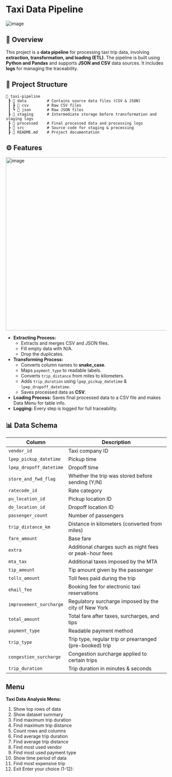 # Taxi Data Pipeline

![image](https://github.com/user-attachments/assets/3988670b-23d8-445f-b9a6-6279d9011cd2)

## 📌 Overview
This project is a **data pipeline** for processing taxi trip data, involving **extraction, transformation, and loading (ETL)**. The pipeline is built using **Python and Pandas** and supports **JSON and CSV** data sources. It includes **logs** for managing the traceability.

## 📁 Project Structure
```
📂 taxi-pipeline
 ┣ 📂 data         # Contains source data files (CSV & JSON)
 ┃ ┣ 📂 csv        # Raw CSV files
 ┃ ┗ 📂 json       # Raw JSON files
 ┣ 📂 staging      # Intermediate storage before transformation and staging logs
 ┣ 📂 processed    # Final processed data and processing logs
 ┣ 📂 src          # Source code for staging & processing
 ┣ 📜 README.md    # Project documentation
```
## ⚙️ Features

<img width="541" alt="image" src="https://github.com/user-attachments/assets/b957066f-d7d8-4335-9108-3c4734bae32e" />

- **Extracting Process:**
  - Extracts and merges CSV and JSON files.
  - Fill empty data with N/A.
  - Drop the duplicates.
- **Transforming Process:**
  - Converts column names to **snake_case**.
  - Maps `payment_type` to readable labels.
  - Converts `trip_distance` from miles to kilometers.
  - Adds `trip_duration` using `lpep_pickup_datetime` & `lpep_dropoff_datetime`.
  - Saves processed data as **CSV**.
- **Loading Process:** Saves final processed data to a CSV file and makes Data Menu for table info.
- **Logging:** Every step is logged for full traceability.
## 📊 Data Schema
| Column                  | Description |
|-------------------------|-------------|
| `vendor_id`             | Taxi company ID |
| `lpep_pickup_datetime`  | Pickup time |
| `lpep_dropoff_datetime` | Dropoff time |
| `store_and_fwd_flag`    | Whether the trip was stored before sending (Y/N) |
| `ratecode_id`           | Rate category |
| `pu_location_id`        | Pickup location ID |
| `do_location_id`        | Dropoff location ID |
| `passenger_count`       | Number of passengers |
| `trip_distance_km`      | Distance in kilometers (converted from miles) |
| `fare_amount`           | Base fare |
| `extra`                 | Additional charges such as night fees or peak-hour fees |
| `mta_tax`               | Additional taxes imposed by the MTA |
| `tip_amount`            | Tip amount given by the passenger |
| `tolls_amount`          | Toll fees paid during the trip |
| `ehail_fee`             | Booking fee for electronic taxi reservations |
| `improvement_surcharge` | Regulatory surcharge imposed by the city of New York |
| `total_amount`          | Total fare after taxes, surcharges, and tips |
| `payment_type`          | Readable payment method |
| `trip_type`             | Trip type, regular trip or prearranged (pre-booked) trip |
| `congestien_surcharge`  | Congestion surcharge applied to certain trips |
| `trip_duration`         | Trip duration in minutes & seconds |

## Menu

**Taxi Data Analysis Menu:**
1. Show top rows of data
2. Show dataset summary
3. Find maximum trip duration
4. Find maximum trip distance
5. Count rows and columns
6. Find average trip duration
7. Find average trip distance
8. Find most used vendor
9. Find most used payment type
10. Show time period of data
11. Find most expensive trip
12. Exit
Enter your choice (1-12):
